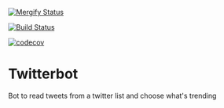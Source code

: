 [![Mergify Status][mergify-status]][mergify]

[![Build Status](https://travis-ci.com/javiyt/twitterbot.svg?branch=master)](https://travis-ci.com/javiyt/twitterbot)

[mergify]: https://mergify.io
[mergify-status]: https://img.shields.io/endpoint.svg?url=https://gh.mergify.io/badges/javiyt/twitterbot&style=flat

[![codecov](https://codecov.io/gh/javiyt/twitterbot/branch/master/graph/badge.svg)](https://codecov.io/gh/javiyt/twitterbot)

# Twitterbot
Bot to read tweets from a twitter list and choose what's trending
